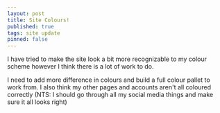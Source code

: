 ```yaml
---
layout: post
title: Site Colours!
published: true
tags: site update
pinned: false
---
```


I have tried to make the site look a bit more recognizable to my colour scheme however I think there is a lot of work to do. 

I need to add more difference in colours and build a full colour pallet to work from. I also think my other pages and accounts aren't all coloured correctly (NTS: I should go through all my social media things and make sure it all looks right)